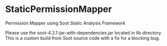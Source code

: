 # StaticPermissionMapper
Permission Mapper using Soot Static Analysis Framework

Please use the soot-4.2.1-jar-with-dependencies.jar located in lib directory. This is a custom build from Soot source code with a fix for a blocking bug.

